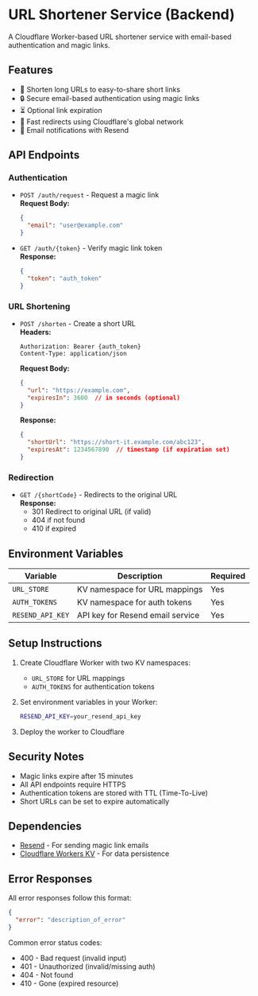 # URL Shortener Service (Backend)

A Cloudflare Worker-based URL shortener service with email-based authentication and magic links.

## Features

- 🔗 Shorten long URLs to easy-to-share short links
- 🔒 Secure email-based authentication using magic links
- ⏳ Optional link expiration
- 🚀 Fast redirects using Cloudflare's global network
- 📧 Email notifications with Resend

## API Endpoints

### Authentication

- `POST /auth/request` - Request a magic link  
  **Request Body:**  
  ```json
  {
    "email": "user@example.com"
  }
  ```

- `GET /auth/{token}` - Verify magic link token  
  **Response:**  
  ```json
  {
    "token": "auth_token"
  }
  ```

### URL Shortening

- `POST /shorten` - Create a short URL  
  **Headers:**  
  ```
  Authorization: Bearer {auth_token}
  Content-Type: application/json
  ```  
  **Request Body:**  
  ```json
  {
    "url": "https://example.com",
    "expiresIn": 3600  // in seconds (optional)
  }
  ```  
  **Response:**  
  ```json
  {
    "shortUrl": "https://short-it.example.com/abc123",
    "expiresAt": 1234567890  // timestamp (if expiration set)
  }
  ```

### Redirection

- `GET /{shortCode}` - Redirects to the original URL  
  **Response:**  
  - 301 Redirect to original URL (if valid)
  - 404 if not found
  - 410 if expired

## Environment Variables

| Variable | Description | Required |
|----------|-------------|----------|
| `URL_STORE` | KV namespace for URL mappings | Yes |
| `AUTH_TOKENS` | KV namespace for auth tokens | Yes |
| `RESEND_API_KEY` | API key for Resend email service | Yes |

## Setup Instructions

1. Create Cloudflare Worker with two KV namespaces:
   - `URL_STORE` for URL mappings
   - `AUTH_TOKENS` for authentication tokens

2. Set environment variables in your Worker:
   ```sh
   RESEND_API_KEY=your_resend_api_key
   ```

3. Deploy the worker to Cloudflare

## Security Notes

- Magic links expire after 15 minutes
- All API endpoints require HTTPS
- Authentication tokens are stored with TTL (Time-To-Live)
- Short URLs can be set to expire automatically

## Dependencies

- [Resend](https://resend.com) - For sending magic link emails
- [Cloudflare Workers KV](https://developers.cloudflare.com/workers/runtime-apis/kv/) - For data persistence

## Error Responses

All error responses follow this format:
```json
{
  "error": "description_of_error"
}
```

Common error status codes:
- 400 - Bad request (invalid input)
- 401 - Unauthorized (invalid/missing auth)
- 404 - Not found
- 410 - Gone (expired resource)